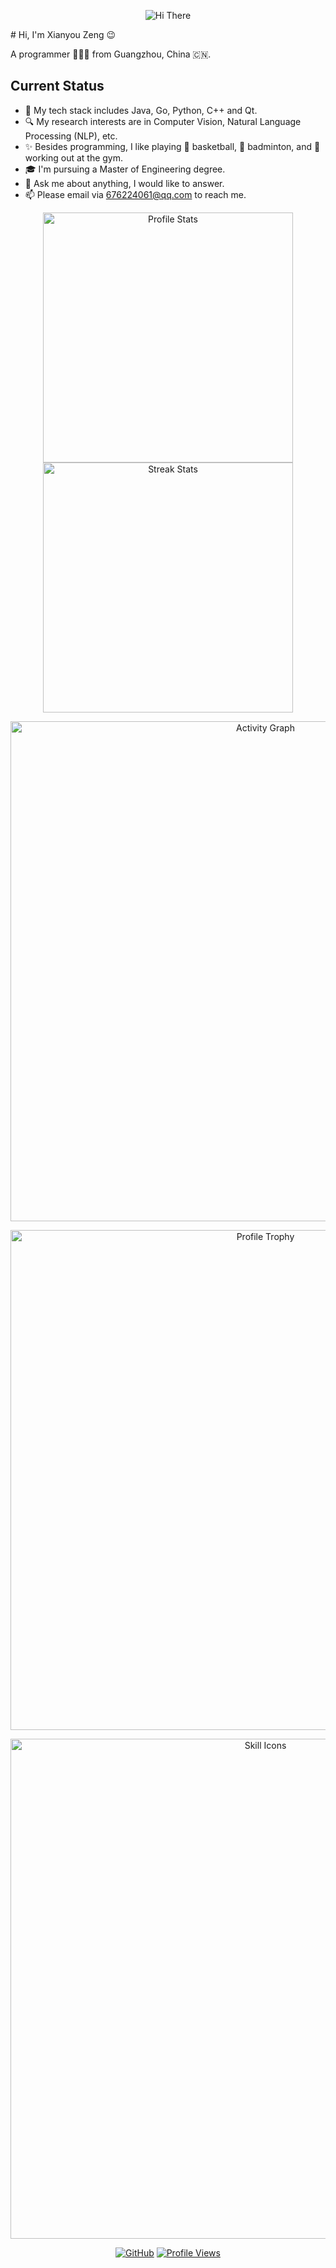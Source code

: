 <!-- 将header部分的用户名改为你的 -->
<p align="center">
    <img src="https://capsule-render.vercel.app/api?type=waving&color=gradient&height=300&&section=header&text=HI%20THERE&fontSize=90&fontAlign=50&fontAlignY=30&desc=I%20am%20mangoyoo&descAlign=50&descSize=30&descAlignY=60&animation=twinkling" alt="Hi There" title="Hi There"/>
</p>
# Hi, I'm Xianyou Zeng 😉

A programmer 👨🏻‍💻 from Guangzhou, China 🇨🇳.

## Current Status 

- 🌱 My tech stack includes Java, Go, Python, C++ and Qt.
- 🔍 My research interests are in Computer Vision, Natural Language Processing (NLP), etc.
- ✨ Besides programming, I like playing 🏀 basketball, 🏸 badminton, and 💪 working out at the gym.
- 🎓 I'm pursuing a Master of Engineering degree.
- 💬 Ask me about anything, I would like to answer.
- 📫 Please email via [676224061@qq.com](mailto:676224061@qq.com) to reach me.

<!-- 更新所有统计图表的用户名 -->
<p align="center">
    <img width="400" src="https://github-readme-stats.vercel.app/api?username=mangoyoo&theme=transparent&show_icons=true&hide_border=true&show=reviews,discussions_started&hide_title=true&hide=contribs&number_format=long&count_private=true" alt="Profile Stats" title="Profile Stats" />
    <img width="400" src="https://github-readme-streak-stats-xiaokang2022.vercel.app?user=mangoyoo&theme=transparent&hide_border=true" alt="Streak Stats" title="Streak Stats" />
</p>

<!-- 更新活动图表 -->
<p align="center">
    <img width="800" src="https://github-readme-activity-graph.vercel.app/graph?username=mangoyoo&theme=github-compact&hide_border=true&area=true&custom_title=Activity%20Graph" alt="Activity Graph" title="Activity Graph" />
</p>

<!-- 更新奖杯 -->
<p align="center">
    <img width="800" src="https://github-profile-trophy.vercel.app/?username=mangoyoo&no-bg=true&no-frame=true&theme=algolia&title=-MultiLanguage" alt="Profile Trophy" title="Profile Trophy" />
</p>

<!-- 技能图标可以根据你的实际技能调整 -->
<p align="center">
    <img width="800" src="https://go-skill-icons.vercel.app/api/icons?i=py,c,cpp,cs,java,html,css,js,ts,md,latex,regex,mermaid,matlab&titles=true" alt="Skill Icons" title="Skill Icons">
</p>

<!-- 更新个人链接 -->
<p align="center">
    <a href="https://github.com/mangoyoo"><img src="https://img.shields.io/badge/GitHub-mangoyoo-blue?logo=github" alt="GitHub" title="GitHub" /></a>
    <!-- 根据需要添加或删除其他社交链接 -->
    <a href="https://github.com/mangoyoo"><img src="https://komarev.com/ghpvc/?username=mangoyoo&label=Profile+Views" alt="Profile Views" title="Profile Views" /></a>
</p>
